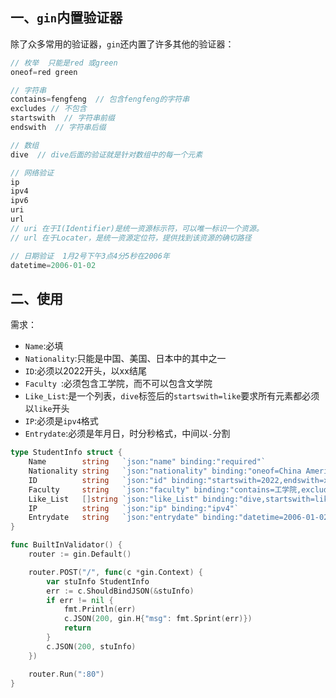 ## 一、`gin`内置验证器

除了众多常用的验证器，`gin`还内置了许多其他的验证器：

```go
// 枚举  只能是red 或green
oneof=red green 

// 字符串  
contains=fengfeng  // 包含fengfeng的字符串
excludes // 不包含
startswith  // 字符串前缀
endswith  // 字符串后缀

// 数组
dive  // dive后面的验证就是针对数组中的每一个元素

// 网络验证
ip
ipv4
ipv6
uri
url
// uri 在于I(Identifier)是统一资源标示符，可以唯一标识一个资源。
// url 在于Locater，是统一资源定位符，提供找到该资源的确切路径

// 日期验证  1月2号下午3点4分5秒在2006年
datetime=2006-01-02
```

## 二、使用

需求：

- `Name`:必填
- `Nationality`:只能是中国、美国、日本中的其中之一
- `ID`:必须以2022开头，以xx结尾
- `Faculty `:必须包含工学院，而不可以包含文学院
- `Like_List`:是一个列表，`dive`标签后的`startswith=like`要求所有元素都必须以`like`开头
- `IP`:必须是`ipv4`格式
- `Entrydate`:必须是年月日，时分秒格式，中间以`-`分割

```go
type StudentInfo struct {
	Name        string   `json:"name" binding:"required"`
	Nationality string   `json:"nationality" binding:"oneof=China America Japanese"`
	ID          string   `json:"id" binding:"startswith=2022,endswith=xx"`
	Faculty     string   `json:"faculty" binding:"contains=工学院,excludes=文学院"`
	Like_List   []string `json:"like_List" binding:"dive,startswith=like"`
	IP          string   `json:"ip" binding:"ipv4"`
	Entrydate   string   `json:"entrydate" binding:"datetime=2006-01-02 15:04:05"`
}

func BuiltInValidator() {
	router := gin.Default()

	router.POST("/", func(c *gin.Context) {
		var stuInfo StudentInfo
		err := c.ShouldBindJSON(&stuInfo)
		if err != nil {
			fmt.Println(err)
			c.JSON(200, gin.H{"msg": fmt.Sprint(err)})
			return
		}
		c.JSON(200, stuInfo)
	})

	router.Run(":80")
}
```

